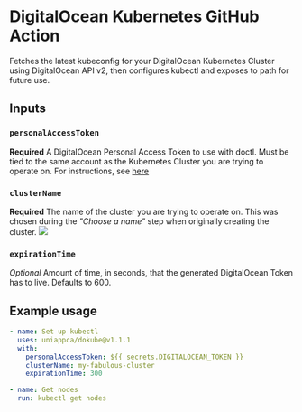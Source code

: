 # DigitalOcean Kubernetes GitHub Action

Fetches the latest kubeconfig for your DigitalOcean Kubernetes Cluster using DigitalOcean API v2, then configures kubectl and exposes to path for future use.

## Inputs

### `personalAccessToken`

**Required** A DigitalOcean Personal Access Token to use with doctl. Must be tied to the same account as the Kubernetes Cluster you are trying to operate on. For instructions, see [here](https://www.digitalocean.com/docs/api/create-personal-access-token/)

### `clusterName`

**Required** The name of the cluster you are trying to operate on. This was chosen during the _"Choose a name"_ step when originally creating the cluster. ![](https://i.imgur.com/ZwJM4ZU.png)

### `expirationTime`

*Optional* Amount of time, in seconds, that the generated DigitalOcean Token has to live. Defaults to 600.

## Example usage

```yaml
- name: Set up kubectl
  uses: uniappca/dokube@v1.1.1
  with:
    personalAccessToken: ${{ secrets.DIGITALOCEAN_TOKEN }}
    clusterName: my-fabulous-cluster
    expirationTime: 300

- name: Get nodes
  run: kubectl get nodes
```
